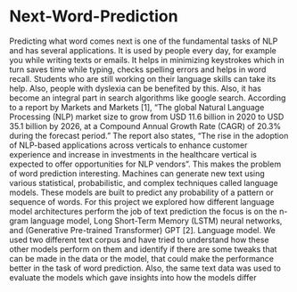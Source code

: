 # Next-Word-Prediction
Predicting what word comes next is one of the fundamental tasks of NLP and has several
applications. It is used by people every day, for example you while writing texts or emails. It
helps in minimizing keystrokes which in turn saves time while typing, checks spelling errors
and helps in word recall. Students who are still working on their language skills can take its
help. Also, people with dyslexia can be benefited by this. Also, it has become an integral part
in search algorithms like google search. According to a report by Markets and Markets [1],
“The global Natural Language Processing (NLP) market size to grow from USD 11.6 billion in
2020 to USD 35.1 billion by 2026, at a Compound Annual Growth Rate (CAGR) of 20.3% during
the forecast period.” The report also states, “The rise in the adoption of NLP-based
applications across verticals to enhance customer experience and increase in investments in
the healthcare vertical is expected to offer opportunities for NLP vendors”. This makes the
problem of word prediction interesting.
Machines can generate new text using various statistical, probabilistic, and complex
techniques called language models. These models are built to predict any probability of a
pattern or sequence of words. For this project we explored how different language model
architectures perform the job of text prediction the focus is on the n-gram language model,
Long Short-Term Memory (LSTM) neural networks, and (Generative Pre-trained Transformer)
GPT [2]. Language model. We used two different text corpus and have tried to understand
how these other models perform on them and identify if there are some tweaks that can be
made in the data or the model, that could make the performance better in the task of word
prediction. Also, the same text data was used to evaluate the models which gave insights into
how the models differ
